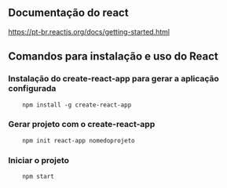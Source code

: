 ## Documentação do react
https://pt-br.reactjs.org/docs/getting-started.html

## Comandos para instalação e uso do React

### Instalação do create-react-app para gerar a aplicação configurada
```
    npm install -g create-react-app
```

### Gerar projeto com o create-react-app
```
    npm init react-app nomedoprojeto
```

### Iniciar o projeto
```
    npm start
```